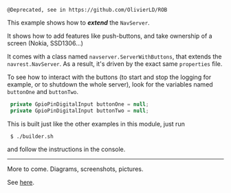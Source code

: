 ```
@Deprecated, see in https://github.com/OlivierLD/ROB
```
This example shows how to _**extend**_  the `NavServer`.

It shows how to add features like push-buttons, and take ownership of a screen (Nokia, SSD1306...)

It comes with a class named `navserver.ServerWithButtons`, that extends the `navrest.NavServer`.
As a result, it's driven by the exact same `properties` file.

To see how to interact with the buttons (to start and stop the logging for example, or
to shutdown the whole server), look for the variables named `buttonOne` and `buttonTwo`.
```java
 private GpioPinDigitalInput buttonOne = null;
 private GpioPinDigitalInput buttonTwo = null;
```

This is built just like the other examples in this module, just run
```
 $ ./builder.sh
 ```
 and follow the instructions in the console.
 
---
 
More to come. Diagrams, screenshots, pictures.

See [here](../Project.Trunk/REST.clients/TCP.Watch.01/README.md).
